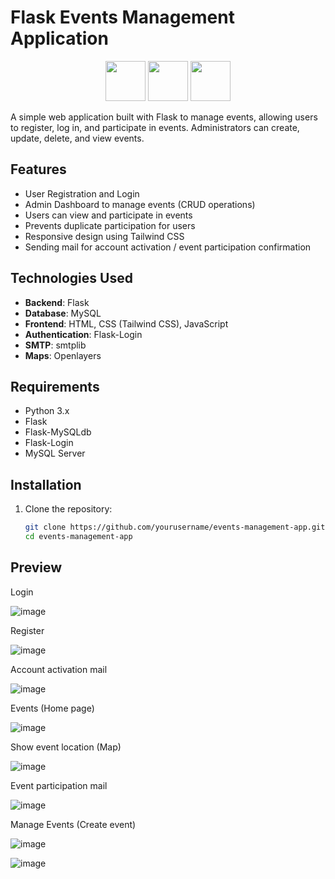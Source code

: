 # Flask Events Management Application
<p align="center">
    <img src="https://icon.icepanel.io/Technology/png-shadow-512/Flask.png" width="64" />
    <img src="https://icon.icepanel.io/Technology/svg/Python.svg" width="64" />
    <img src="https://icon.icepanel.io/Technology/svg/Tailwind-CSS.svg" width="64" />
</p>

A simple web application built with Flask to manage events, allowing users to register, log in, and participate in events. Administrators can create, update, delete, and view events. 

## Features

- User Registration and Login
- Admin Dashboard to manage events (CRUD operations)
- Users can view and participate in events
- Prevents duplicate participation for users
- Responsive design using Tailwind CSS
- Sending mail for account activation / event participation confirmation

## Technologies Used

- **Backend**: Flask
- **Database**: MySQL
- **Frontend**: HTML, CSS (Tailwind CSS), JavaScript
- **Authentication**: Flask-Login
- **SMTP**: smtplib
- **Maps**: Openlayers

## Requirements

- Python 3.x
- Flask
- Flask-MySQLdb
- Flask-Login
- MySQL Server

## Installation

1. Clone the repository:

   ```bash
   git clone https://github.com/yourusername/events-management-app.git
   cd events-management-app


## Preview 

Login 

![image](https://github.com/user-attachments/assets/471ac8e6-98dd-4043-9d70-ab6e05a8e2bd)

Register 

![image](https://github.com/user-attachments/assets/044edd3b-5728-4de6-a92d-8a5d2e5a8666)

Account activation mail 

![image](https://github.com/user-attachments/assets/238584d9-8591-4a76-b29a-fa2da6c907bb)

Events (Home page)

![image](https://github.com/user-attachments/assets/1adb7a4f-0269-48a1-b9e5-1ffc3d43afb4)

Show event location (Map) 

![image](https://github.com/user-attachments/assets/6f155791-b900-4d41-8324-89f2e40549f8)

Event participation mail 

![image](https://github.com/user-attachments/assets/6460be15-ea9c-4049-8337-c3f4a4ad54c5)

Manage Events (Create event)

![image](https://github.com/user-attachments/assets/2d434120-596f-49cc-af4d-28fda38d6244)

![image](https://github.com/user-attachments/assets/5b120859-81bb-419e-9e9e-2ed894791059)





